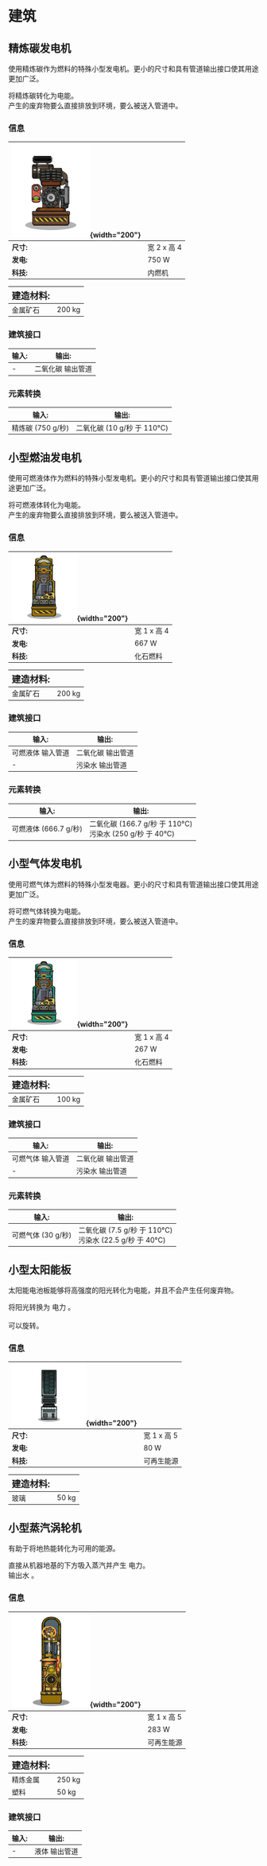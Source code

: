 # 建筑
## 精炼碳发电机
使用精炼碳作为燃料的特殊小型发电机。更小的尺寸和具有管道输出接口使其用途更加广泛。

将精炼碳转化为电能。<br/>产生的废弃物要么直接排放到环境，要么被送入管道中。
### 信息
| ![CustomSolidGenerator](/assets/images/buildings/CustomSolidGenerator.png){width="200"} | |
|-|-|
|**尺寸:** | 宽 2 x 高 4|
|**发电:**| 750 W|
|**科技:**| 内燃机|

|**<font size="+1">建造材料:</font>**| |
|-|-|
|金属矿石|200 kg|

### 建筑接口
|输入:|输出:|
|-|-|
|-|二氧化碳 输出管道|

### 元素转换
|输入:|输出:|
|-|-|
|精炼碳 (750 g/秒)<br>| 二氧化碳 (10 g/秒 于 110°C)<br>|



## 小型燃油发电机
使用可燃液体作为燃料的特殊小型发电机。更小的尺寸和具有管道输出接口使其用途更加广泛。

将可燃液体转化为电能。<br/>产生的废弃物要么直接排放到环境，要么被送入管道中。
### 信息
| ![CustomPetroleumGenerator](/assets/images/buildings/CustomPetroleumGenerator.png){width="200"} | |
|-|-|
|**尺寸:** | 宽 1 x 高 4|
|**发电:**| 667 W|
|**科技:**| 化石燃料|

|**<font size="+1">建造材料:</font>**| |
|-|-|
|金属矿石|200 kg|

### 建筑接口
|输入:|输出:|
|-|-|
|可燃液体 输入管道|二氧化碳 输出管道|
|-|污染水 输出管道|

### 元素转换
|输入:|输出:|
|-|-|
|可燃液体 (666.7 g/秒)<br>| 二氧化碳 (166.7 g/秒 于 110°C)<br>污染水 (250 g/秒 于 40°C)<br>|



## 小型气体发电机
使用可燃气体为燃料的特殊小型发电器。更小的尺寸和具有管道输出接口使其用途更加广泛。

将可燃气体转换为电能。<br/>产生的废弃物要么直接排放到环境，要么被送入管道中。
### 信息
| ![CustomMethaneGenerator](/assets/images/buildings/CustomMethaneGenerator.png){width="200"} | |
|-|-|
|**尺寸:** | 宽 1 x 高 4|
|**发电:**| 267 W|
|**科技:**| 化石燃料|

|**<font size="+1">建造材料:</font>**| |
|-|-|
|金属矿石|100 kg|

### 建筑接口
|输入:|输出:|
|-|-|
|可燃气体 输入管道|二氧化碳 输出管道|
|-|污染水 输出管道|

### 元素转换
|输入:|输出:|
|-|-|
|可燃气体 (30 g/秒)<br>| 二氧化碳 (7.5 g/秒 于 110°C)<br>污染水 (22.5 g/秒 于 40°C)<br>|



## 小型太阳能板
太阳能电池板能够将高强度的阳光转化为电能，并且不会产生任何废弃物。

将阳光转换为 电力 。<br/><br/>可以旋转。
### 信息
| ![CustomSolarPanel](/assets/images/buildings/CustomSolarPanel.png){width="200"} | |
|-|-|
|**尺寸:** | 宽 1 x 高 5|
|**发电:**| 80 W|
|**科技:**| 可再生能源|

|**<font size="+1">建造材料:</font>**| |
|-|-|
|玻璃|50 kg|


## 小型蒸汽涡轮机
有助于将地热能转化为可用的能源。

直接从机器地基的下方吸入蒸汽并产生 电力。<br/>输出水 。
### 信息
| ![CustomSteamGenerator](/assets/images/buildings/CustomSteamGenerator.png){width="200"} | |
|-|-|
|**尺寸:** | 宽 1 x 高 5|
|**发电:**| 283 W|
|**科技:**| 可再生能源|

|**<font size="+1">建造材料:</font>**| |
|-|-|
|精炼金属|250 kg|
|塑料|50 kg|

### 建筑接口
|输入:|输出:|
|-|-|
|-|液体 输出管道|


